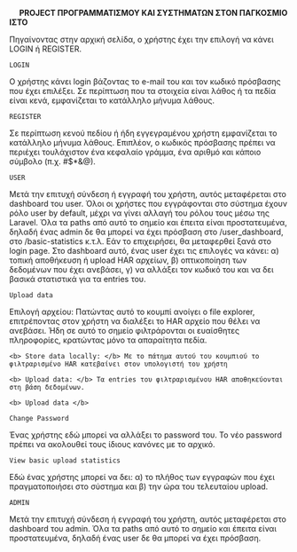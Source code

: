 
<b> PROJECT ΠΡΟΓΡΑΜΜΑΤΙΣΜΟΥ ΚΑΙ ΣΥΣΤΗΜΑΤΩΝ ΣΤΟΝ ΠΑΓΚΟΣΜΙΟ ΙΣΤΟ </b>

Πηγαίνοντας στην αρχική σελίδα, ο χρήστης έχει την επιλογή να κάνει LOGIN ή REGISTER.

 	LOGIN
 
Ο χρήστης κάνει login βάζοντας το e-mail του και τον κωδικό πρόσβασης που έχει επιλέξει. Σε περίπτωση που τα στοιχεία είναι λάθος ή τα πεδία είναι κενά, εμφανίζεται το κατάλληλο μήνυμα λάθους.
 
 	REGISTER
 
Σε περίπτωση κενού πεδίου ή ήδη εγγεγραμένου χρήστη εμφανίζεται το κατάλληλο μήνυμα λάθους. Επιπλέον, ο κωδικός πρόσβασης πρέπει να περιέχει τουλάχιστον ένα κεφαλαίο γράμμα, ένα αριθμό και κάποιο σύμβολο (π.χ. #$*&@).
 
 	USER
 
Μετά την επιτυχή σύνδεση ή εγγραφή του χρήστη, αυτός μεταφέρεται στο dashboard του user. Όλοι οι χρήστες που εγγράφονται στο σύστημα έχουν ρόλο user by default, μέχρι να γίνει αλλαγή του ρόλου τους μέσω της Laravel. Όλα τα paths από αυτό το σημείο και έπειτα είναι προστατευμένα, δηλαδή ένας admin δε θα μπορεί να έχει πρόσβαση στο /user_dashboard, στο /basic-statistics κ.τ.λ. Εάν το επιχειρήσει, θα μεταφερθεί ξανά στο login page. Στο dashboard αυτό, ένας user έχει τις επιλογές να κάνει: α) τοπική αποθήκευση ή upload HAR αρχείων, β) οπτικοποίηση των δεδομένων που έχει ανεβάσει, γ) να αλλάξει τον κωδικό του και να δει βασικά στατιστικά για τα entries του. 
 	
    Upload data

Επιλογή αρχείου: Πατώντας αυτό το κουμπί ανοίγει ο file explorer, επιτρέποντας στον χρήστη να διαλέξει το HAR αρχείο που θέλει να ανεβάσει. Ήδη σε αυτό το σημείο φιλτράρονται οι ευαίσθητες πληροφορίες, κρατώντας μόνο τα απαραίτητα πεδία.
 
	<b> Store data locally: </b> Με το πάτημα αυτού του κουμπιού το φιλτραρισμένο HAR κατεβαίνει στον υπολογιστή του χρήστη
 
	<b> Upload data: </b> Τα entries του φιλτραρισμένου HAR αποθηκεύονται στη βάση δεδομένων.  

 	<b> Upload data </b>

	Change Password
Ένας χρήστης εδώ μπορεί να αλλάξει το password του. Το νέο password πρέπει να ακολουθεί τους ίδιους κανόνες με το αρχικό.
 
	View basic upload statistics
Εδώ ένας χρήστης μπορεί να δει: α) το πλήθος των εγγραφών που έχει πραγματοποιήσει στο σύστημα και β) την ώρα του τελευταίου upload.
 
 	ADMIN
 
Μετά την επιτυχή σύνδεση ή εγγραφή του χρήστη, αυτός μεταφέρεται στο dashboard του admin. Όλα τα paths από αυτό το σημείο και έπειτα είναι προστατευμένα, δηλαδή ένας user δε θα μπορεί να έχει πρόσβαση.



 

